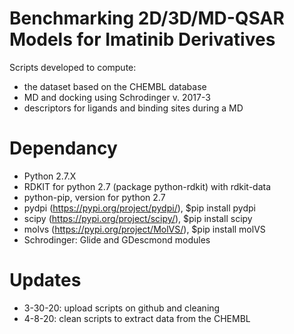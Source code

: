 # Benchmarking 2D/3D/MD-QSAR Models for Imatinib Derivatives
Scripts developed to compute:
- the dataset based on the CHEMBL database
- MD and docking using Schrodinger v. 2017-3
- descriptors for ligands and binding sites during a MD

# Dependancy
- Python 2.7.X
- RDKIT for python 2.7 (package python-rdkit) with rdkit-data
- python-pip, version for python 2.7
- pydpi (https://pypi.org/project/pydpi/), $pip install pydpi
- scipy (https://pypi.org/project/scipy/), $pip install scipy
- molvs (https://pypi.org/project/MolVS/), $pip install molVS
- Schrodinger: Glide and GDescmond modules

# Updates
- 3-30-20: upload scripts on github and cleaning
- 4-8-20: clean scripts to extract data from the CHEMBL 